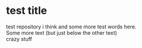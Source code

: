 # test title
test repository i think
and some more test words here.  
Some more text (but just below the other text)  
crazy stuff
